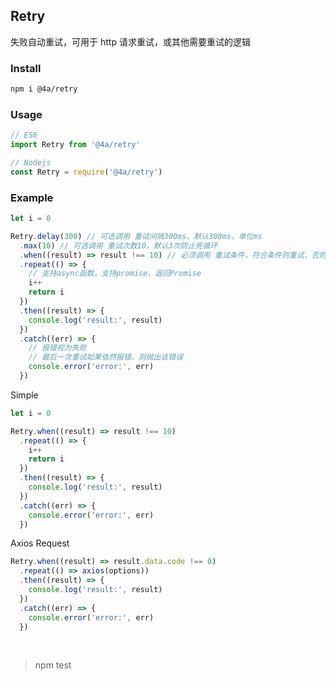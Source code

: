 ## Retry

失败自动重试，可用于 http 请求重试，或其他需要重试的逻辑

### Install

```sh
npm i @4a/retry
```

### Usage

```ts
// ES6
import Retry from '@4a/retry'

// Nodejs
const Retry = require('@4a/retry')
```

### Example

```ts
let i = 0

Retry.delay(300) // 可选调用 重试间隔300ms，默认300ms，单位ms
  .max(10) // 可选调用 重试次数10，默认3次防止死循环
  .when((result) => result !== 10) // 必须调用 重试条件，符合条件则重试，否则视为成功正常返回
  .repeat(() => {
    // 支持async函数，支持promise，返回Promise
    i++
    return i
  })
  .then((result) => {
    console.log('result:', result)
  })
  .catch((err) => {
    // 报错视为失败
    // 最后一次重试如果依然报错，则抛出该错误
    console.error('error:', err)
  })
```

Simple

```ts
let i = 0

Retry.when((result) => result !== 10)
  .repeat(() => {
    i++
    return i
  })
  .then((result) => {
    console.log('result:', result)
  })
  .catch((err) => {
    console.error('error:', err)
  })
```

Axios Request

```ts
Retry.when((result) => result.data.code !== 0)
  .repeat(() => axios(options))
  .then((result) => {
    console.log('result:', result)
  })
  .catch((err) => {
    console.error('error:', err)
  })
```

<br />

> npm test
